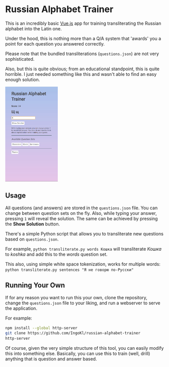 # Russian Alphabet Trainer

This is an incredibly basic [Vue.js](https://vuejs.org/) app for training transliterating the Russian alphabet into the Latin one.

Under the hood, this is nothing more than a Q/A system that 'awards' you a point for each question you answered correctly.

Please note that the bundled transliterations (`questions.json`) are not very sophisticated.

Also, but this is quite obvious; from an educational standpoint, this is quite horrible. I just needed something like this and wasn't able to find an easy enough solution.

<img alt="Demo" src="demo/demo1.gif?raw=true" height="300">

## Usage

All questions (and answers) are stored in the `questions.json` file. You can change between question sets on the fly. Also, while typing your answer, pressing `1` will reveal the solution. The same can be achieved by pressing the **Show Solution** button.

There's a simple Python script that allows you to transliterate new questions based on `questions.json`.

For example, `python transliterate.py words Кошка` will transliterate *Кошка* to *koshka* and add this to the *words* question set.

This also, using simple white space tokenization, works for multiple words: `python transliterate.py sentences "Я не говорю по-Русски"`

## Running Your Own

If for any reason you want to run this your own, clone the repository, change the `questions.json` file to your liking, and run a webserver to serve the application.

For example:

```bash
npm install --global http-server
git clone https://github.com/IngoKl/russian-alphabet-trainer
http-server
```

Of course, given the very simple structure of this tool, you can easily modify this into something else. Basically, you can use this to train (well, drill) anything that is question and answer based.
